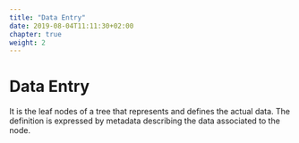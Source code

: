 ```yaml
---
title: "Data Entry"
date: 2019-08-04T11:11:30+02:00
chapter: true
weight: 2
---
```


# Data Entry
It is the leaf nodes of a tree that represents and defines the actual data.
The definition is expressed by metadata describing the data associated to the node.
